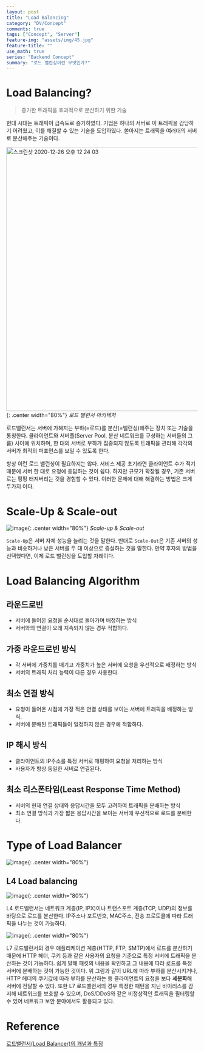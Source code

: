 ```yaml
---
layout: post
title: "Load Balancing"
category: "DV/Concept"
comments: true
tags: ["Concept", "Server"]
feature-img: "assets/img/45.jpg"
feature-title: ""
use_math: true
series: "Backend Concept"
summary: "로드 밸런싱이란 무엇인가?"
---
```


# Load Balancing?
> 증가한 트래픽을 효과적으로 분산하기 위한 기술

현대 시대는 트래픽이 급속도로 증가하였다. 기업은 하나의 서버로 이 트래픽을 감당하기 어려웠고, 이를 해결할 수 있는 기술을 도입하였다. 쏟아지는 트래픽을 여러대의 서버로 분산해주는 기술이다.


<img width="696" alt="스크린샷 2020-12-26 오후 12 24 03" src="https://user-images.githubusercontent.com/37871541/103144947-3f14b700-4775-11eb-90fb-79cadead6c1e.png">{: .center width="80%"}
*로드 밸런서 아키텍처*

로드밸런서는 서버에 가해지는 부하(=로드)를 분산(=밸런싱)해주는 장치 또는 기술을 통칭한다. 클라이언트와 서버풀(Server Pool, 분산 네트워크를 구성하는 서버들의 그룹) 사이에 위치하며, 한 대의 서버로 부하가 집중되지 않도록 트래픽을 관리해 각각의 서버가 최적의 퍼포먼스를 보일 수 있도록 한다.

항상 이런 로드 밸런싱이 필요하지는 않다. 서비스 제공 초기라면 클라이언트 수가 적기 때문에 서버 한 대로 요청에 응답하는 것이 쉽다. 하지만 규모가 확장될 경우, 기존 서버로는 펑펑 터져버리는 것을 경험할 수 있다. 이러한 문제에 대해 해결하는 방법은 크게 두가지 이다.

# Scale-Up & Scale-out

![image](https://user-images.githubusercontent.com/37871541/103144965-9c106d00-4775-11eb-8309-1093fa6cc9f9.png){: .center width="80%"}
*Scale-up & Scale-out*

`Scale-Up`은 서버 자체 성능을 늘리는 것을 말한다. 반대로 `Scale-Out`은 기존 서버의 성능과 비슷하거나 낮은 서버를 두 대 이상으로 증설하는 것을 말한다. 만약 후자의 방법을 선택했다면, 이제 로드 밸런싱을 도입할 차례이다.


# Load Balancing Algorithm

## 라운드로빈
* 서버에 들어온 요청을 순서대로 돌아가며 배정하는 방식
* 서버와의 연결이 오래 지속되지 않는 경우 적합하다.

## 가중 라운드로빈 방식
* 각 서버에 가중치를 매기고 가중치가 높은 서버에 요청을 우선적으로 배정하는 방식
* 서버의 트래픽 처리 능력이 다른 경우 사용한다.

## 최소 연결 방식
* 요청이 들어온 시점에 가장 적은 연결 상태를 보이는 서버에 트래픽을 배정하는 방식.
* 서버에 분배된 트래픽들이 일정하지 않은 경우에 적합하다.

## IP 해시 방식
* 클라이언트의 IP주소를 특정 서버로 매핑하여 요청을 처리하는 방식
* 사용자가 항상 동일한 서버로 연결된다.

## 최소 리스폰타임(Least Response Time Method)

* 서버의 현재 연결 상태와 응답시간을 모두 고려하여 트래픽을 분배하는 방식
* 최소 연결 방식과 가장 짧은 응답시간을 보이는 서버에 우선적으로 로드를 분배한다.

# Type of Load Balancer


![image](https://user-images.githubusercontent.com/37871541/103145051-14c3f900-4777-11eb-9a67-5f34faa89378.png){: .center width="80%"}


## L4 Load balancing
![image](https://user-images.githubusercontent.com/37871541/103145025-c6165f00-4776-11eb-847a-e218560ef7b5.png){: .center width="80%"}

L4 로드밸런서는 네트워크 계층(IP, IPX)이나 트랜스포트 계층(TCP, UDP)의 정보를 바탕으로 로드를 분산한다. IP주소나 포트번호, MAC주소, 전송 프로토콜에 따라 트래픽을 나누는 것이 가능하다.





![image](https://user-images.githubusercontent.com/37871541/103145027-cc0c4000-4776-11eb-88ef-6c00e1178e6a.png){: .center width="80%"}


L7 로드밸런서의 경우 애플리케이션 계층(HTTP, FTP, SMTP)에서 로드를 분산하기 때문에 HTTP 헤더, 쿠키 등과 같은 사용자의 요청을 기준으로 특정 서버에 트래픽을 분산하는 것이 가능하다. 쉽게 말해 패킷의 내용을 확인하고 그 내용에 따라 로드를 특정 서버에 분배하는 것이 가능한 것이다. 위 그림과 같이 URL에 따라 부하를 분산시키거나, HTTP 헤더의 쿠키값에 따라 부하를 분산하는 등 클라이언트의 요청을 보다 **세분화**해 서버에 전달할 수 있다. 또한 L7 로드밸런서의 경우 특정한 패턴을 지닌 바이러스를 감지해 네트워크를 보호할 수 있으며, DoS/DDoS와 같은 비정상적인 트래픽을 필터링할 수 있어 네트워크 보안 분야에서도 활용되고 있다.




# Reference

[로드밸런서(Load Balancer)의 개념과 특징](https://post.naver.com/viewer/postView.nhn?volumeNo=27046347&memberNo=2521903)
